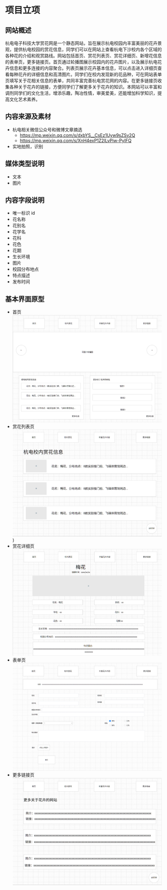 # 项目立项

## 网站概述

杭电电子科技大学赏花网是一个静态网站，旨在展示杭电校园内丰富美丽的花卉景观，提供杭电校园的赏花信息，同学们可以在网站上查看杭电下沙校内各个区域的各种花的介绍和观赏路线。网站包括首页、赏花列表页、赏花详细页、新增花信息的表单页，更多链接页。首页通过轮播图展示校园内的花卉图片，以及展示杭电花卉信息和更多连接的内容聚合。列表页展示花卉基本信息，可以点击进入详细页查看每种花卉的详细信息和高清图片。同学们在校内发现新的花品种，可在网站表单页填写关于花相关信息的表单，共同丰富完善杭电赏花网的内容。在更多链接页收集各种关于花卉的链接，方便同学们了解更多关于花卉的知识。本网站可以丰富和调剂同学们的文化生活，增添乐趣，陶冶性情，审美爱美，还能增加科学知识，提高文化艺术素养。

## 内容来源及素材

- 杭电相关微信公众号和微博文章摘选
  - <https://mp.weixin.qq.com/s/dxbYS__CsEz1Uyw9sZSv2Q>
  - <https://mp.weixin.qq.com/s/XnH4exP1Z2lLvPiw-PyIFQ>
- 实地拍照，识别

## 媒体类型说明

- 文本
- 图片

## 内容字段说明

- 唯一标识 id
- 花名称
- 花别名
- 花学名
- 花科
- 花色
- 花期
- 生长环境
- 图片
- 校园分布地点
- 特点描述
- 发布时间

## 基本界面原型

- 首页
  ![Alt text](./assets/image.png)
- 赏花列表页
  ![Alt text](./assets/image-1.png))
- 赏花详细页
  ![Alt text](./assets/image-4.png)
- 表单页
  ![Alt text](./assets/image-2.png)
- 更多链接页
  ![Alt text](./assets/image-3.png)
